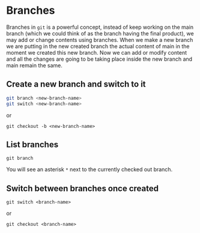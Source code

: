 # Branches

Branches in `git` is a powerful concept, instead of keep working on the main branch (which we could think of as the branch having the final product),
we may add or change contents using branches. When we make a new branch we are putting in the new created branch the actual content of main in the
moment we created this new branch. Now we can add or modify content and all the changes are going to be taking place inside the new branch and main
remain the same.
## Create a new branch and switch to it

```bash
git branch <new-branch-name>
git switch <new-branch-name>
```
or
```
git checkout -b <new-branch-name>
```
## List branches
```
git branch
```
You will see an asterisk `*` next to the currently checked out branch.
## Switch between branches once created
```
git switch <branch-name>
```
or
```
git checkout <branch-name>
```
